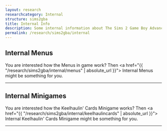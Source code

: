 ```yaml
---
layout: research
researchcategory: Internal
structure: sims2gba
title: Internal Info
description: Some internal information about The Sims 2 Game Boy Advance.
permalink: /research/sims2gba/internal
---
```


## Internal Menus
You are interested how the Menus in game work? Then <a href="{{ "/research/sims2gba/internal/menus" | absolute_url }}"> Internal Menus</a> might be something for you.
<hr>

## Internal Minigames
You are interested how the Keelhaulin' Cards Minigame works? Then <a href="{{ "/research/sims2gba/internal/keelhaulincards" | absolute_url }}"> Internal Keelhaulin' Cards Minigame</a> might be something for you.
<hr>